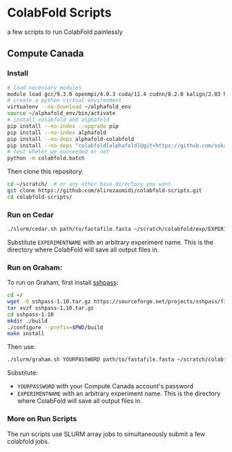 # ColabFold Scripts
a few scripts to run ColabFold painlessly

## Compute Canada
### Install
```bash
# load necessary modules
module load gcc/9.3.0 openmpi/4.0.3 cuda/11.4 cudnn/8.2.0 kalign/2.03 hmmer/3.2.1 openmm-alphafold/7.5.1 hh-suite/3.3.0 python/3.8 mmseqs2
# create a python virtual environment
virtualenv --no-download ~/alphafold_env
source ~/alphafold_env/bin/activate
# install colabfold and alphafold
pip install --no-index --upgrade pip
pip install --no-index alphafold
pip install --no-deps alphafold-colabfold
pip install --no-deps "colabfold[alphafold]@git+https://github.com/sokrypton/ColabFold" appdirs py3Dmol tqdm
# test wheter we succeeded or not
python -m colabfold.batch
```

Then clone this repository:
```bash
cd ~/scratch/  # or any other base directory you want
git clone https://github.com/alirezaomidi/colabfold-scripts.git
cd colabfold-scripts/
```

### Run on Cedar
```bash
./slurm/cedar.sh path/to/fastafile.fasta ~/scratch/colabfold/exp/EXPERIMENTNAME
```
Substitute `EXPERIMENTNAME` with an arbitrary experiment name. This is the directory where ColabFold will save all output files in.

### Run on Graham:
To run on Graham, first install [sshpass](https://sourceforge.net/projects/sshpass/):
```bash
cd ~/
wget -O sshpass-1.10.tar.gz https://sourceforge.net/projects/sshpass/files/sshpass/1.10/sshpass-1.10.tar.gz/download
tar xvzf sshpass-1.10.tar.gz
cd sshpass-1.10
mkdir ./build
./configure --prefix=$PWD/build
make install
```

Then use:
```bash
./slurm/graham.sh YOURPASSWORD path/to/fastafile.fasta ~/scratch/colabfold/exp/EXPERIMENTNAME
```
Substitute:
- `YOURPASSWORD` with your Compute Canada account's password
- `EXPERIMENTNAME` with an arbitrary experiment name. This is the directory where ColabFold will save all output files in.

### More on Run Scripts
The run scripts use SLURM array jobs to simultaneously submit a few colabfold jobs. 